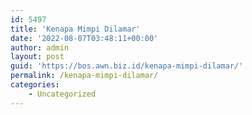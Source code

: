 ```yaml
---
id: 5497
title: 'Kenapa Mimpi Dilamar'
date: '2022-08-07T03:48:11+00:00'
author: admin
layout: post
guid: 'https://bos.awn.biz.id/kenapa-mimpi-dilamar/'
permalink: /kenapa-mimpi-dilamar/
categories:
    - Uncategorized
---
```


